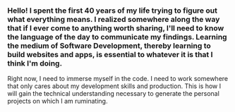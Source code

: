 ### Hello! I spent the first 40 years of my life trying to figure out what everything means. I realized somewhere along the way that if I ever come to anything worth sharing, I'll need to know the language of the day to communicate my findings. Learning the medium of Software Development, thereby learning to build websites and apps, is essential to whatever it is that I think I'm doing.

Right now, I need to immerse myself in the code. I need to work somewhere that only cares about my development skills and production. This is how I will gain the technical understanding necessary to generate the personal projects on which I am ruminating.

<!--
**AdamIverson/AdamIverson** is a ✨ _special_ ✨ repository because its `README.md` (this file) appears on your GitHub profile.

Here are some ideas to get you started:

- 🔭 I’m currently working on ...
- 🌱 I’m currently learning ...
- 👯 I’m looking to collaborate on ...
- 🤔 I’m looking for help with ...
- 💬 Ask me about ...
- 📫 How to reach me: ...
- 😄 Pronouns: ...
- ⚡ Fun fact: ...
-->
